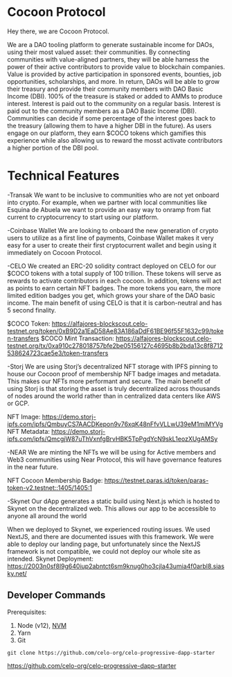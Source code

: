 # Cocoon Protocol

Hey there, we are Cocoon Protocol.

We are a DAO tooling platform to generate sustainable income for DAOs, using their most valued asset: their communities. By connecting communities with value-aligned partners, they will be able harness the power of their active contributors to provide value to blockchain companies. Value is provided by active participation in sponsored events, bounties, job opportunities, scholarships, and more. In return, DAOs will be able to grow their treasury and provide their community members with DAO Basic Income (DBI). 100% of the treasure is staked or added to AMMs to produce interest. Interest is paid out to the community on a regular basis. Interest is paid out to the community members as a DAO Basic Income (DBI). Communities can decide if some percentage of the interest goes back to the treasury (allowing them to have a higher DBI in the future). As users engage on our platform, they earn $COCO tokens which gamifies this experience while also allowing us to reward the mosst activate contributors a higher portion of the DBI pool.
 

# Technical Features

-Transak
We want to be inclusive to communities who are not yet onboard into crypto. For example, when we partner with local communities like Esquina de Abuela we want to provide an easy way to onramp from fiat current to cryptocurrency to start using our platform. 

-Coinbase Wallet
We are looking to onboard the new generation of crypto users to utilize as a first line of payments, Coinbase Wallet makes it very easy for a user to create their first cryptocurrent wallet and begin using it immediately on Cocoon Protocol.

-CELO
We created an ERC-20 solidity contract deployed on CELO for our $COCO tokens with a total supply of 100 trillion. These tokens will serve as rewards to activate contributors in each cocoon. In addition, tokens will act as points to earn certain NFT badges. The more tokens you earn, the more limited edition badges you get, which grows your share of the DAO basic income. The main benefit of using CELO is that it is carbon-neutral and has 5 second finality.

$COCO Token: https://alfajores-blockscout.celo-testnet.org/token/0xB9D2a1EaD58Ae83A186aDdF61BE96f55F1632c99/token-transfers
$COCO Mint Transaction: https://alfajores-blockscout.celo-testnet.org/tx/0xa910c278018757bfe2be05156127c4695b8b2bda13c8f8712538624723cae5e3/token-transfers

-Storj
We are using Storj’s decentralized NFT storage with IPFS pinning to house our Cocoon proof of membership NFT badge images and metadata. This makes our NFTs more performant and secure. The main benefit of using Storj is that storing the asset is truly decentralized across thousands of nodes around the world rather than in centralized data centers like AWS or GCP.

NFT Image: https://demo.storj-ipfs.com/ipfs/QmbuyCS7AACDKepon9v76xqK48nFfvVLLwU39eM1miMYVg
NFT Metadata: https://demo.storj-ipfs.com/ipfs/QmcgjW87uThVxnfgBrvHBK5TpPgdYcN9skL1eozXUgAMSy

-NEAR
We are minting the NFTs we will be using for Active members and Web3 communities using Near Protocol, this will have governance features in the near future.

NFT Cocoon Membership Badge: https://testnet.paras.id/token/paras-token-v2.testnet::1405/1405:1

-Skynet
Our dApp generates a static build using Next.js which is hosted to Skynet on the decentralized web. This allows our app to be accessible to anyone all around the world

When we deployed to Skynet, we experienced routing issues. We used NextJS, and there are documented issues with this framework. We were able to deploy our landing page, but unfortunately since the NextJS framework is not compatible, we could not deploy our whole site as intended. 
Skynet Deployment: https://2003n0sf8l9g640iup2abntct6sm9knug0ho3cjla43umia4f0arbl8.siasky.net/



## Developer Commands
Prerequisites:

1. Node (v12), [NVM](https://github.com/nvm-sh/nvm)
2. Yarn
3. Git

```shell
git clone https://github.com/celo-org/celo-progressive-dapp-starter
```

https://github.com/celo-org/celo-progressive-dapp-starter

